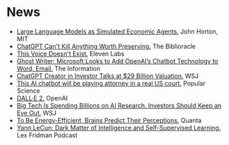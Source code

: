 # News

- [Large Language Models as Simulated Economic Agents.](https://john-joseph-horton.com/papers/llm_ask.pdf) John Horton, MIT
- [ChatGPT Can't Kill Anything Worth Preserving.](https://biblioracle.substack.com/p/chatgpt-cant-kill-anything-worth) The Biblioracle
- [This Voice Doesn't Exist.](https://blog.elevenlabs.io/enter-the-new-year-with-a-bang/) Eleven Labs
- [Ghost Writer: Microsoft Looks to Add OpenAI’s Chatbot Technology to Word, Email.](https://www.theinformation.com/articles/ghost-writer-microsoft-looks-to-add-openais-chatbot-technology-to-word-email) The Information
- [ChatGPT Creator in Investor Talks at $29 Billion Valuation.](https://www.wsj.com/articles/chatgpt-creator-openai-is-in-talks-for-tender-offer-that-would-value-it-at-29-billion-11672949279) WSJ
- [This AI chatbot will be playing attorney in a real US court.](https://www.popsci.com/technology/ai-chatbot-lawyer-donotpay/) Popular Science
- [DALL·E 2.](https://openai.com/dall-e-2/) OpenAI
- [Big Tech Is Spending Billions on AI Research. Investors Should Keep an Eye Out.](https://www.wsj.com/articles/big-tech-is-spending-billions-on-ai-research-investors-should-keep-an-eye-out-11646740800) WSJ
- [To Be Energy-Efficient, Brains Predict Their Perceptions.](https://www.quantamagazine.org/to-be-energy-efficient-brains-predict-their-perceptions-20211115/) Quanta
- [Yann LeCun: Dark Matter of Intelligence and Self-Supervised Learning.](https://www.youtube.com/watch?v=SGzMElJ11Cc) Lex Fridman Podcast
